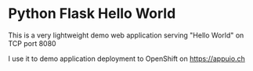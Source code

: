 # Python Flask Hello World

This is a very lightweight demo web application serving "Hello World" on TCP port 8080

I use it to demo application deployment to OpenShift on https://appuio.ch

